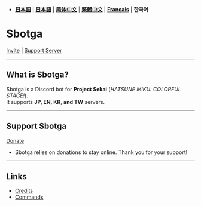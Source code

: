 - [**日本語**](README.md) | [**日本語**](README_jp.md) | [**简体中文**](README_zh.md) | [**繁體中文**](README_zh-tw.md) | [**Français**](README_fr.md) | **한국어**

# **Sbotga**  

[Invite](https://discord.com/oauth2/authorize?client_id=1322253224799109281) | [Support Server](https://discord.gg/JKANSRGPNW)  

---  

## **What is Sbotga?**  
Sbotga is a Discord bot for **Project Sekai** (*HATSUNE MIKU: COLORFUL STAGE!*).  
It supports **JP, EN, KR, and TW** servers.  

---  

## **Support Sbotga**  
[Donate](https://ko-fi.com/uselessyum)  
- Sbotga relies on donations to stay online. Thank you for your support!  

---  

## **Links**  
- [Credits](en/CREDITS.md)  
- [Commands](en/COMMANDS.md)  

